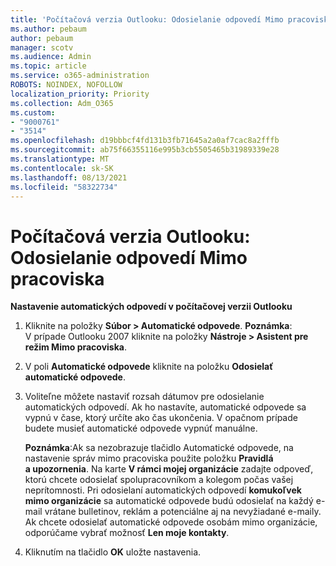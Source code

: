 ```yaml
---
title: 'Počítačová verzia Outlooku: Odosielanie odpovedí Mimo pracoviska'
ms.author: pebaum
author: pebaum
manager: scotv
ms.audience: Admin
ms.topic: article
ms.service: o365-administration
ROBOTS: NOINDEX, NOFOLLOW
localization_priority: Priority
ms.collection: Adm_O365
ms.custom:
- "9000761"
- "3514"
ms.openlocfilehash: d19bbbcf4fd131b3fb71645a2a0af7cac8a2fffb
ms.sourcegitcommit: ab75f66355116e995b3cb5505465b31989339e28
ms.translationtype: MT
ms.contentlocale: sk-SK
ms.lasthandoff: 08/13/2021
ms.locfileid: "58322734"
---
```

# <a name="outlook-desktop-send-out-of-office-replies"></a>Počítačová verzia Outlooku: Odosielanie odpovedí Mimo pracoviska

**Nastavenie automatických odpovedí v počítačovej verzii Outlooku**

1. Kliknite na položky **Súbor > Automatické odpovede**. 
    **Poznámka**: V prípade Outlooku 2007 kliknite na položky **Nástroje > Asistent pre režim Mimo pracoviska**.

2. V poli **Automatické odpovede** kliknite na položku **Odosielať automatické odpovede**.

3. Voliteľne môžete nastaviť rozsah dátumov pre odosielanie automatických odpovedí. Ak ho nastavíte, automatické odpovede sa vypnú v čase, ktorý určíte ako čas ukončenia. V opačnom prípade budete musieť automatické odpovede vypnúť manuálne.

    **Poznámka**:Ak sa nezobrazuje tlačidlo Automatické odpovede, na nastavenie správ mimo pracoviska použite položku **Pravidlá a upozornenia**. Na karte **V rámci mojej organizácie** zadajte odpoveď, ktorú chcete odosielať spolupracovníkom a kolegom počas vašej neprítomnosti. Pri odosielaní automatických odpovedí **komukoľvek mimo organizácie** sa automatické odpovede budú odosielať na každý e-mail vrátane bulletinov, reklám a potenciálne aj na nevyžiadané e-maily. Ak chcete odosielať automatické odpovede osobám mimo organizácie, odporúčame vybrať možnosť **Len moje kontakty**.

4. Kliknutím na tlačidlo **OK** uložte nastavenia.
